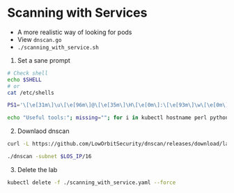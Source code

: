 # Scanning with Services 
- A more realistic way of looking for pods
- View `dnscan.go`
- `./scanning_with_service.sh`

1. Set a sane prompt
```bash
# Check shell
echo $SHELL
# or
cat /etc/shells

PS1='\[\e[31m\]\u\[\e[96m\]@\[\e[35m\]\H\[\e[0m\]:\[\e[93m\]\w\[\e[0m\]\$ '

echo "Useful tools:"; missing=""; for i in kubectl hostname perl python python3 dpkg bash sh yq jq nmap curl wget ping apt apk openssl nc netcat sed vim vi nano base64 tar; do command -v "$i" >/dev/null 2>&1 && echo "$i" || missing="$missing $i"; done; if [ -n "$missing" ]; then echo  "Missing tools: $(echo "$missing" | sort)"; fi

```
2. Downlaod dnscan
```bash
curl -L https://github.com/LowOrbitSecurity/dnscan/releases/download/latest/dnscan > dnscan && chmod +x dnscan && LOS_IP=$(hostname -i); echo $LOS_IP

./dnscan -subnet $LOS_IP/16

```
3. Delete the lab
```bash
kubectl delete -f ./scanning_with_service.yaml --force
```
